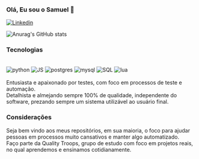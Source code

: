 

### Olá, Eu sou o Samuel 👋

[![Linkedin](https://img.shields.io/badge/LinkedIn-0077B5?style=for-the-badge&logo=linkedin&logoColor=white)](https://www.linkedin.com/in/smkaraujo/) 


![Anurag's GitHub stats](https://github-readme-stats.vercel.app/api?username=SmkSantos&theme=dark&show_icons=true)

### Tecnologias

<div style= "display: inline_block"><br/> 

<img align= center alt= 'python' src = 'https://img.shields.io/badge/Python-14354C?style=for-the-badge&logo=python&logoColor=white'>
<img align= center alt= 'JS' src = 'https://img.shields.io/badge/JavaScript-323330?style=for-the-badge&logo=javascript&logoColor=F7DF1E'>
<img align= center alt= 'postgres' src = 'https://img.shields.io/badge/PostgreSQL-316192?style=for-the-badge&logo=postgresql&logoColor=white'>
<img align= center alt= 'mysql' src = 'https://img.shields.io/badge/MySQL-00000F?style=for-the-badge&logo=mysql&logoColor=white'>
<img align= center alt= 'SQL' src = 'https://img.shields.io/badge/Microsoft_SQL_Server-CC2927?style=for-the-badge&logo=microsoft-sql-server&logoColor=white'>
<img align= center alt= 'lua' src = 'https://img.shields.io/badge/Lua-2C2D72?style=for-the-badge&logo=lua&logoColor=white'>

</div> <br/>
Entusiasta e apaixonado por testes, com foco em processos de teste e automação. <br/>
Detalhista e almejando sempre 100% de qualidade, independente do software, prezando sempre um sistema utilizável ao usuário final.

### Considerações

Seja bem vindo aos meus repositórios, em sua maioria, o foco para ajudar pessoas em processos muito cansativos e manter algo automatizado.<br/>
Faço parte da Quality Troops, grupo de estudo com foco em projetos reais, no qual aprendemos e ensinamos cotidianamente.
